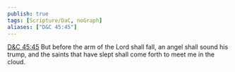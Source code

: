 ```yaml
---
publish: true
tags: [Scripture/DaC, noGraph]
aliases: ["D&C 45:45"]
---
```

[D&C 45:45](https://churchofjesuschrist.org/study/scriptures/dc-testament/dc/45?lang=eng&id=p45#p45) But before the arm of the Lord shall fall, an angel shall sound his trump, and the saints that have slept shall come forth to meet me in the cloud.
